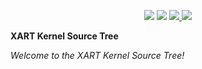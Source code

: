 <p align="center">

  <img src="https://img.shields.io/github/languages/code-size/Seos740/XART" />
  <img src="https://img.shields.io/github/downloads/Seos740/XART/total" />

  <a href="https://github.com/Seos740/XART/releases/latest">
    <img src="https://img.shields.io/github/v/release/Seos740/XART" />
  </a>

  <a href="https://github.com/Seos740/XART/blob/master/LICENSE">
    <img src="https://img.shields.io/github/license/Seos740/XART" />
  </a>

</p>


**XART Kernel Source Tree**

_Welcome to the XART Kernel Source Tree!_ 
